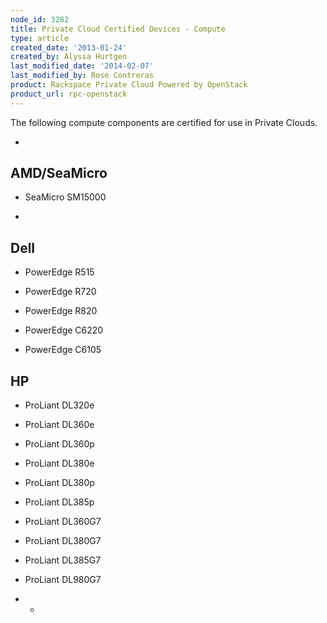 ```yaml
---
node_id: 3282
title: Private Cloud Certified Devices - Compute
type: article
created_date: '2013-01-24'
created_by: Alyssa Hurtgen
last_modified_date: '2014-02-07'
last_modified_by: Rose Contreras
product: Rackspace Private Cloud Powered by OpenStack
product_url: rpc-openstack
---
```


The following compute components are certified for use in Private
Clouds.


-

AMD/SeaMicro
------------

-   SeaMicro SM15000


-

Dell
----

-   PowerEdge R515

<!-- -->

-   PowerEdge R720

<!-- -->

-   PowerEdge R820

<!-- -->

-   PowerEdge C6220

<!-- -->

-   PowerEdge C6105



HP
--

-   ProLiant DL320e

<!-- -->

-   ProLiant DL360e

<!-- -->

-   ProLiant DL360p

<!-- -->

-   ProLiant DL380e

<!-- -->

-   ProLiant DL380p

<!-- -->

-   ProLiant DL385p

<!-- -->

-   ProLiant DL360G7

<!-- -->

-   ProLiant DL380G7

<!-- -->

-   ProLiant DL385G7

<!-- -->

-   ProLiant DL980G7



* *

